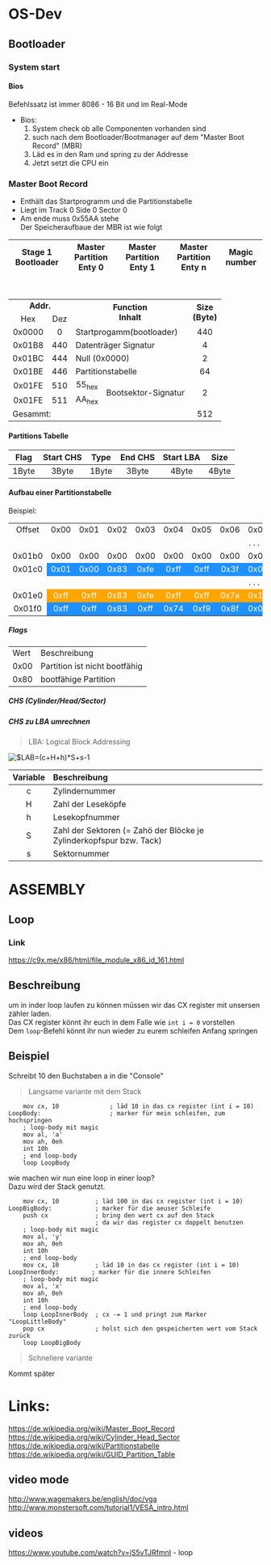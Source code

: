 # OS-Dev

## Bootloader
### System start

#### Bios
Befehlssatz ist immer 8086 - 16 Bit und im Real-Mode

- Bios:
  1. System check ob alle Componenten vorhanden sind
  2. such nach dem Bootloader/Bootmanager auf dem "Master Boot Record" (MBR)
  3. Läd es in den Ram und spring zu der Addresse
  4. Jetzt setzt die CPU ein
 
### Master Boot Record
 - Enthält das Startprogramm und die Partitionstabelle
 - Liegt im Track 0 Side 0 Sector 0
 - Am ende muss 0x55AA stehe<br/>
Der Speicheraufbaue der MBR ist wie folgt 

| Stage 1 Bootloader | Master Partition Enty 0 | Master Partition Enty 1 | Master Partition Enty n | Magic number |
| ------------------ | ----------------------- | ----------------------- | ----------------------- | ------------ |
<br/>
<table border="0">
 <tr>
    <td align="center" colspan="2"><b>Addr.</b>
    <td align="center" rowspan="2" colspan="2"><b>Function<br/>Inhalt</b></td>
    <td align="center" rowspan="2"><b>Size<br/>(Byte)</b></td>
 </tr>
 <tr>
    <td align="center">Hex</td>
    <td align="center">Dez</td>
 </tr>
 <tr>
    <td align="center">0x0000</td>
    <td align="center">0</td>
    <td colspan="2">Startprogamm(bootloader)</td>
    <td align="center">440</td>
 </tr>
 <tr>
    <td align="center">0x01B8</td>
    <td align="center">440</td>
    <td colspan="2">Datenträger Signatur</td>
    <td align="center">4</td>
 </tr>
 <tr>
    <td align="center">0x01BC</td>
    <td align="center">444</td>
    <td colspan="2">Null (0x0000)</td>
    <td align="center">2</td>
 </tr> 
 <tr>
    <td align="center">0x01BE</td>
    <td align="center">446</td>
    <td colspan="2">Partitionstabelle</td>
    <td align="center">64</td>
 </tr>
 <tr>
    <td align="center">0x01FE</td>
    <td align="center">510</td>
    <td align="center">55<sub>hex</sub></td>
    <td rowspan="2">Bootsektor-Signatur</td>
    <td rowspan="2" align="center">2</td>
 </tr>
 <tr >
    <td align="center">0x01FE</td>
    <td align="center">511</td>
    <td align="center">AA<sub>hex</sub></td>
 </tr>
   <tr>
  <td colspan="4">Gesammt:</td>
  <td align="center">512</td>
   </tr>
</table>

#### Partitions Tabelle 
| Flag  | Start CHS | Type  | End CHS | Start LBA | Size  |
| :---: | :-------: | :---: | :-----: | :-------: | :---: |
| 1Byte |   3Byte   | 1Byte |  3Byte  |   4Byte   | 4Byte |

#### Aufbau einer Partitionstabelle

Beispiel:
<table>
   <tr align="center">
      <td>Offset</td>
      <td>0x00</td> 
      <td>0x01</td> 
      <td>0x02</td> 
      <td>0x03</td> 
      <td>0x04</td> 
      <td>0x05</td> 
      <td>0x06</td> 
      <td>0x07</td> 
      <td>0x08</td> 
      <td>0x09</td> 
      <td>0x0A</td> 
      <td>0x0B</td> 
      <td>0x0C</td> 
      <td>0x0D</td> 
      <td>0x0E</td> 
      <td>0x0F</td>
   </tr>
   <tr>
      <td  align="center" colspan="17">.  .  .</td>
   </tr>
   <tr align="center">
      <td>0x01b0</td>
      <td>0x00</td> 
      <td>0x00</td> 
      <td>0x00</td> 
      <td>0x00</td> 
      <td>0x00</td> 
      <td>0x00</td> 
      <td>0x00</td> 
      <td>0x00</td> 
      <td>0x78</td> 
      <td>0x56</td> 
      <td>0x34</td> 
      <td>0x12</td> 
      <td>0x00</td> 
      <td>0x00</td> 
      <td style="background-color: #1E90FF; color: white">0x00</td> 
      <td style="background-color: #1E90FF; color: white">0x01</td>
   </tr>
   <tr align="center">
      <td>0x01c0</td>
      <td style="background-color: #1E90FF; color: white">0x01</td> 
      <td style="background-color: #1E90FF; color: white">0x00</td> 
      <td style="background-color: #1E90FF; color: white">0x83</td> 
      <td style="background-color: #1E90FF; color: white">0xfe</td> 
      <td style="background-color: #1E90FF; color: white">0xff</td> 
      <td style="background-color: #1E90FF; color: white">0xff</td> 
      <td style="background-color: #1E90FF; color: white">0x3f</td> 
      <td style="background-color: #1E90FF; color: white">0x00</td> 
      <td style="background-color: #1E90FF; color: white">0x00</td> 
      <td style="background-color: #1E90FF; color: white">0x00</td> 
      <td style="background-color: #1E90FF; color: white">0x41</td> 
      <td style="background-color: #1E90FF; color: white">0x29</td> 
      <td style="background-color: #1E90FF; color: white">0x54</td> 
      <td style="background-color: #1E90FF; color: white">0x02</td> 
      <td>0x00</td> 
      <td>0xfe</td>
   </tr>
   <tr align="center">
      <td align="center" colspan="17">.  .  .</td>
   </tr>
   <tr align="center">
      <td>0x01e0</td>
      <td style="background-color: orange; color: white">0xff</td> 
      <td style="background-color: orange; color: white">0xff</td> 
      <td style="background-color: orange; color: white">0x83</td> 
      <td style="background-color: orange; color: white">0xfe</td> 
      <td style="background-color: orange; color: white">0xff</td> 
      <td style="background-color: orange; color: white">0xff</td> 
      <td style="background-color: orange; color: white">0x7a</td> 
      <td style="background-color: orange; color: white">0x11</td> 
      <td style="background-color: orange; color: white">0x72</td> 
      <td style="background-color: orange; color: white">0x02</td> 
      <td style="background-color: orange; color: white">0xfa</td> 
      <td style="background-color: orange; color: white">0xe7</td> 
      <td style="background-color: orange; color: white">0x1d</td> 
      <td style="background-color: orange; color: white">0x00</td> 
      <td style="background-color: #1E90FF; color: white">0x80</td> 
      <td style="background-color: #1E90FF; color: white">0xfe</td>
   </tr>
   <tr align="center">
      <td>0x01f0</td>
      <td style="background-color: #1E90FF; color: white">0xff</td> 
      <td style="background-color: #1E90FF; color: white">0xff</td> 
      <td style="background-color: #1E90FF; color: white">0x83</td> 
      <td style="background-color: #1E90FF; color: white">0xff</td> 
      <td style="background-color: #1E90FF; color: white">0x74</td> 
      <td style="background-color: #1E90FF; color: white">0xf9</td> 
      <td style="background-color: #1E90FF; color: white">0x8f</td> 
      <td style="background-color: #1E90FF; color: white">0x02</td> 
      <td style="background-color: #1E90FF; color: white">0x0c</td> 
      <td style="background-color: #1E90FF; color: white">0x83</td> 
      <td style="background-color: #1E90FF; color: white">0x6c</td> 
      <td style="background-color: #1E90FF; color: white">0x04</td> 
      <td style="background-color: #1E90FF; color: white">0x54</td> 
      <td style="background-color: #1E90FF; color: white">0x02</td> 
      <td style="background-color: red; color: white">0x55</td>
      <td style="background-color: red; color: white">0xAA</td>
   </tr>
</table>

##### Flags

<table>
   <tr>
      <td>Wert</td>
      <td>Beschreibung</td>
   </tr>
   <tr>
      <td>0x00</td>
      <td>Partition ist nicht bootfähig</td>
   </tr>
   <tr>
      <td>0x80</td>
      <td>bootfähige Partition</td>
   </tr>
</table>

##### CHS (Cylinder/Head/Sector)

##### CHS zu LBA umrechnen
> LBA: Logical Block Addressing<br/>

<img src="https://latex.codecogs.com/gif.latex?$LAB=(C&plus;H&plus;h)*S&plus;s-1" title="$LAB=(c+H+h)*S+s-1"/><br/>

| Variable | Beschreibung                                                         |
| :------: | :------------------------------------------------------------------- |
|    c     | Zylindernummer                                                       |
|    H     | Zahl der Leseköpfe                                                   |
|    h     | Lesekopfnummer                                                       |
|    S     | Zahl der Sektoren (= Zahö der Blöcke je Zylinderkopfspur  bzw. Tack) |
|    s     | Sektornummer                                                         |


# ASSEMBLY
## Loop
### Link
https://c9x.me/x86/html/file_module_x86_id_161.html
## Beschreibung
um in inder loop laufen zu können müssen wir das CX register mit unsersen zähler laden.<br/>
Das CX register könnt ihr euch in dem Falle wie ``int i = 0`` vorstellen<br/>
Dem ``loop``-Befehl könnt ihr nun wieder zu eurem schleifen Anfang springen

## Beispiel
Schreibt 10 den Buchstaben a in die "Console" 
> Langsame variante mit dem Stack
```assembly
    mov cx, 10       		; läd 10 in das cx register (int i = 10)
LoopBody:               	; marker für mein schleifen, zum hochspringen
    ; loop-body mit magic
    mov al, 'a'
    mov ah, 0eh
    int 10h
    ; end loop-body
   	loop LoopBody
```
wie machen wir nun eine loop in einer loop?<br/>
Dazu wird der Stack genutzt. 
```assembly
    mov cx, 10			; läd 100 in das cx register (int i = 10)
LoopBigBody:			; marker für die aeuser Schleife 
	push cx				; bring den wert cx auf den Stack
						; da wir das register cx doppelt benutzen
	; loop-body mit magic
	mov al, 'y'
    mov ah, 0eh
    int 10h
	; end loop-body
    mov cx, 10       	; läd 10 in das cx register (int i = 10)
LoopInnerBody:         ; marker für die innere Schleifen
    ; loop-body mit magic
    mov al, 'x'
    mov ah, 0eh
    int 10h
    ; end loop-body
   	loop LoopInnerBody 	; cx -= 1 und pringt zum Marker "LoopLittleBody"
	pop cx 				; holst sich den gespeicherten wert vom Stack zurück
	loop LoopBigBody
```
> Schnellere variante

Kommt später

# Links: 
https://de.wikipedia.org/wiki/Master_Boot_Record<br/>
https://de.wikipedia.org/wiki/Cylinder_Head_Sector<br/>
https://de.wikipedia.org/wiki/Partitionstabelle<br/>
https://de.wikipedia.org/wiki/GUID_Partition_Table<br/>
## video mode
http://www.wagemakers.be/english/doc/vga</br>
http://www.monstersoft.com/tutorial1/VESA_intro.html<br>
## videos
https://www.youtube.com/watch?v=jS5vTJRfmnI - loop<br>


